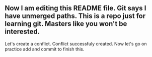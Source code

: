Now I am editing this README file.
Git says I have unmerged paths.
This is a repo just for learning git.
Masters like you won't be interested.
------------------------
Let's create a conflict.
Conflict successfuly created.
Now let's go on practice add and commit to finish this.
